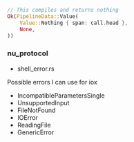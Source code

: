 
```rust
// This compiles and returns nothing
Ok(PipelineData::Value(
    Value::Nothing { span: call.head },
    None,
))
```

### nu_protocol

- shell_error.rs

Possible errors I can use for iox

- IncompatibleParametersSingle
- UnsupportedInput
- FileNotFound
- IOError
- ReadingFile
- GenericError